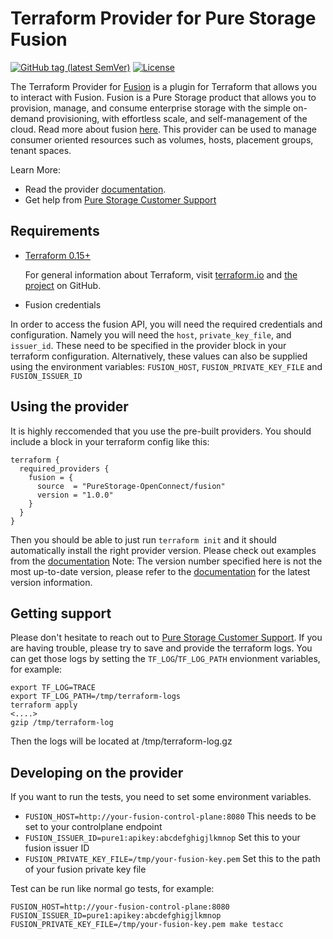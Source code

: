 # Terraform Provider for Pure Storage Fusion

[![GitHub tag (latest SemVer)](https://img.shields.io/github/v/tag/PureStorage-OpenConnect/terraform-provider-fusion?label=release&style=for-the-badge)](https://github.com/PureStorage-OpenConnect/terraform-provider-fusion/releases/latest) [![License](https://img.shields.io/github/license/PureStorage-OpenConnect/terraform-provider-fusion.svg?style=for-the-badge)](LICENSE)

The Terraform Provider for [Fusion][what-is-fusion] is a plugin for Terraform that allows you to interact with Fusion.  Fusion is a Pure Storage product that allows you to provision, manage, and consume enterprise storage with the simple on-demand provisioning, with effortless scale, and self-management of the cloud.  Read more about fusion [here][what-is-fusion]. This provider can be used to manage consumer oriented resources such as volumes, hosts, placement groups, tenant spaces.


Learn More:

* Read the provider [documentation](docs/index.md).
* Get help from [Pure Storage Customer Support][customer-support]

## Requirements

* [Terraform 0.15+][terraform-install]

    For general information about Terraform, visit [terraform.io][terraform-install] and [the project][terraform-github] on GitHub.

* Fusion credentials

In order to access the fusion API, you will need the required credentials and configuration.  Namely you will need the `host`, `private_key_file`, and `issuer_id`.  These need to be specified in the provider block in your terraform configuration.  Alternatively, these values can also be supplied using the environment variables: `FUSION_HOST`, `FUSION_PRIVATE_KEY_FILE` and `FUSION_ISSUER_ID`

## Using the provider

It is highly reccomended that you use the pre-built providers.  You should include a block in your terraform config like this:

    terraform {
      required_providers {
        fusion = {
          source  = "PureStorage-OpenConnect/fusion"
          version = "1.0.0"
        }
      }
    }

Then you should be able to just run `terraform init` and it should automatically install the right provider version.  Please check out examples from the [documentation][provider-documentation]  Note: The version number specified here is not the most up-to-date version, please refer to the [documentation][provider-documentation] for the latest version information.

## Getting support

Please don't hesitate to reach out to [Pure Storage Customer Support][customer-support].  If you are having trouble, please try to save and provide the terraform logs.  You can get those logs by setting the `TF_LOG`/`TF_LOG_PATH` envionment variables, for example:

    export TF_LOG=TRACE
    export TF_LOG_PATH=/tmp/terraform-logs
    terraform apply
    <....>
    gzip /tmp/terraform-log

Then the logs will be located at /tmp/terraform-log.gz

## Developing on the provider

If you want to run the tests, you need to set some environment variables.
  - `FUSION_HOST=http://your-fusion-control-plane:8080` This needs to be set to your controlplane endpoint
  - `FUSION_ISSUER_ID=pure1:apikey:abcdefghigjlkmnop` Set this to your fusion issuer ID
  - `FUSION_PRIVATE_KEY_FILE=/tmp/your-fusion-key.pem` Set this to the path of your fusion private key file

Test can be run like normal go tests, for example:

    FUSION_HOST=http://your-fusion-control-plane:8080 FUSION_ISSUER_ID=pure1:apikey:abcdefghigjlkmnop FUSION_PRIVATE_KEY_FILE=/tmp/your-fusion-key.pem make testacc


[terraform-install]: https://www.terraform.io/downloads.html
[terraform-github]: https://github.com/hashicorp/terraform
[provider-documentation]: https://registry.terraform.io/providers/PureStorage-OpenConnect/terraform-provider-fusion/latest/docs
[customer-support]: https://pure1.purestorage.com/support/cases
[what-is-fusion]: https://www.purestorage.com/enable/pure-fusion.html
